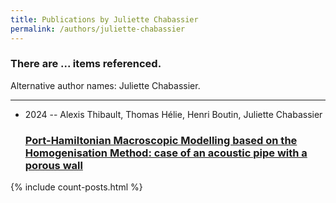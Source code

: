 ```yaml
---
title: Publications by Juliette Chabassier
permalink: /authors/juliette-chabassier
---
```


<h3 id="number-posts">There are ... items referenced.</h3>
<p id='info-authors'>Alternative author names: Juliette Chabassier.</p>
<hr />
<ul class="post-list">
<li><span class='post-meta'>2024 -- Alexis Thibault, Thomas Hélie, Henri Boutin, Juliette Chabassier</span><h3><a class='post-link' href="{{ site.baseurl }}/port-hamiltonian-macroscopic-modelling-based-on-the-homogenisation-method-case-of-an-acoustic-pipe-with-a-porous-wall">Port-Hamiltonian Macroscopic Modelling based on the Homogenisation Method: case of an acoustic pipe with a porous wall</a></h3></li>

</ul>
{% include count-posts.html %}
